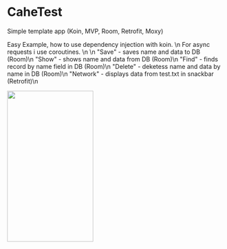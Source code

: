 # CaheTest
Simple template app (Koin, MVP, Room, Retrofit, Moxy)

Easy Example, how to use dependency injection with koin. \n
For async requests i use coroutines. \n
\n
"Save" - saves name and data to DB (Room)\n
"Show" - shows name and data from DB (Room)\n
"Find" - finds record by name field in DB (Room)\n
"Delete" - deketess name and data by name in DB (Room)\n
"Network" - displays data from test.txt in snackbar (Retrofit)\n

<img src="https://github.com/4nt0n64r/4nt0n64r/CaheTest/blob/master/Screenshot.jpg" width="200" height="350" />
